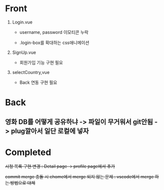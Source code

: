 # Front

1. Login.vue

    - username, password 이모티콘 누락

    - .login-box를 확대하는 css애니메이션

2. SignUp.vue

   - 회원가입 기능 구현 필요
  
3. selectCountry,vue

   - Back 연동 구현 필요

# Back

## 영화 DB를 어떻게 공유하냐 -> 파일이 무거워서 git안됨 -> plug깔아서 일단 로컬에 넣자

# Completed

~~시청 목록 구현 변경 : Detail page -> profile page에서 추가~~

~~commit merge 충돌 시 chome에서 merge 되지 않는 문제 : vscode에서 merge 하는 방법으로 대체~~
